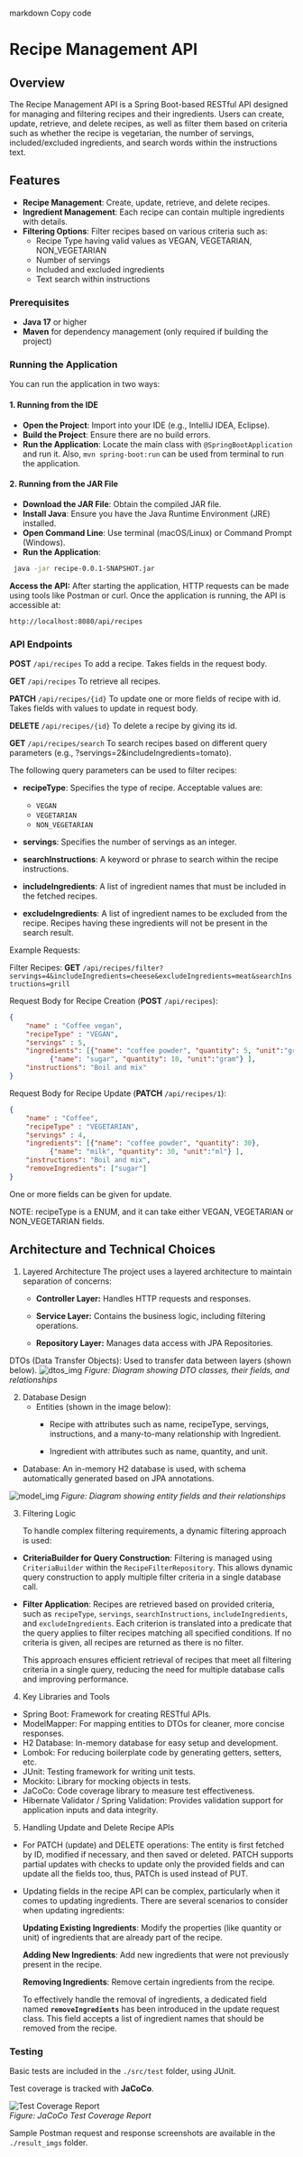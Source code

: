 markdown
Copy code
# Recipe Management API

## Overview

The Recipe Management API is a Spring Boot-based RESTful API designed for managing and filtering recipes and their ingredients.
Users can create, update, retrieve, and delete recipes, as well as filter them based on criteria such as whether the recipe is vegetarian, 
the number of servings, included/excluded ingredients, and search words within the instructions text.

## Features

- **Recipe Management**: Create, update, retrieve, and delete recipes.
- **Ingredient Management**: Each recipe can contain multiple ingredients with details.
- **Filtering Options**: Filter recipes based on various criteria such as:
    - Recipe Type having valid values as VEGAN, VEGETARIAN, NON_VEGETARIAN
    - Number of servings
    - Included and excluded ingredients
    - Text search within instructions

### Prerequisites

- **Java 17** or higher
- **Maven** for dependency management (only required if building the project)

### Running the Application

You can run the application in two ways:

#### 1. Running from the IDE

- **Open the Project**: Import into your IDE (e.g., IntelliJ IDEA, Eclipse).
- **Build the Project**: Ensure there are no build errors.
- **Run the Application**: Locate the main class with `@SpringBootApplication` and run it.
Also, ```mvn spring-boot:run``` can be used from terminal to run the application.

#### 2. Running from the JAR File

- **Download the JAR File**: Obtain the compiled JAR file.
- **Install Java**: Ensure you have the Java Runtime Environment (JRE) installed.
- **Open Command Line**: Use terminal (macOS/Linux) or Command Prompt (Windows).
- **Run the Application**:

```bash
 java -jar recipe-0.0.1-SNAPSHOT.jar
 ```

**Access the API:**
After starting the application, HTTP requests can be made using tools like Postman or curl.
Once the application is running, the API is accessible at:

```http://localhost:8080/api/recipes ```


### API Endpoints

**POST** ```/api/recipes``` To add a recipe. Takes fields in the request body.

**GET** ```/api/recipes``` To retrieve all recipes.

**PATCH** ```/api/recipes/{id}``` To update one or more fields of recipe with id.
Takes fields with values to update in request body.

**DELETE** ```/api/recipes/{id}``` To delete a recipe by giving its id.

**GET** ```/api/recipes/search``` To search recipes based on different query parameters
(e.g., ?servings=2&includeIngredients=tomato).

The following query parameters can be used to filter recipes:

- **recipeType**: Specifies the type of recipe. Acceptable values are:
    - `VEGAN`
    - `VEGETARIAN`
    - `NON_VEGETARIAN`

- **servings**: Specifies the number of servings as an integer.

- **searchInstructions**: A keyword or phrase to search within the recipe instructions.

- **includeIngredients**: A list of ingredient names that must be included in the fetched recipes.

- **excludeIngredients**: A list of ingredient names to be excluded from the recipe. 
Recipes having these ingredients will not be present in the search result.

Example Requests:

Filter Recipes:
**GET** ```/api/recipes/filter?servings=4&includeIngredients=cheese&excludeIngredients=meat&searchInstructions=grill```

Request Body for Recipe Creation (**POST** ```/api/recipes```):

```JSON
{
    "name" : "Coffee vegan",
    "recipeType" : "VEGAN",
    "servings" : 5,
    "ingredients": [{"name": "coffee powder", "quantity": 5, "unit":"gram"},
          {"name": "sugar", "quantity": 10, "unit":"gram"} ],
    "instructions": "Boil and mix"
}
```

Request Body for Recipe Update (**PATCH** ```/api/recipes/1```):

```JSON
{
    "name" : "Coffee",
    "recipeType" : "VEGETARIAN",
    "servings" : 4,
    "ingredients": [{"name": "coffee powder", "quantity": 30},
          {"name": "milk", "quantity": 30, "unit":"ml"} ],
    "instructions": "Boil and mix",
    "removeIngredients": ["sugar"]
}
```
One or more fields can be given for update.

NOTE: recipeType is a ENUM, and it can take either VEGAN, VEGETARIAN or NON_VEGETARIAN fields.

## Architecture and Technical Choices

1. Layered Architecture
   The project uses a layered architecture to maintain separation of concerns:
   - **Controller Layer:** Handles HTTP requests and responses.

   - **Service Layer:** Contains the business logic, including filtering operations.

   - **Repository Layer:** Manages data access with JPA Repositories.

DTOs (Data Transfer Objects): Used to transfer data between layers (shown below).
![dtos_img](result_imgs/dtos_relation.png)
*Figure: Diagram showing DTO classes, their fields, and relationships*

2. Database Design
   - Entities (shown in the image below):
      - Recipe with attributes such as name, recipeType, servings, instructions, and a many-to-many relationship with Ingredient.
   
      - Ingredient with attributes such as name, quantity, and unit.

- Database: An in-memory H2 database is used, with schema automatically generated based on JPA annotations.

![model_img](result_imgs/model_fields.png)
*Figure: Diagram showing entity fields and their relationships*

3. Filtering Logic

   To handle complex filtering requirements, a dynamic filtering approach is used:

- **CriteriaBuilder for Query Construction**: Filtering is managed using `CriteriaBuilder` within the `RecipeFilterRepository`. This allows dynamic query construction to apply multiple filter criteria in a single database call.

- **Filter Application**: Recipes are retrieved based on provided criteria, such as `recipeType`, `servings`, `searchInstructions`, `includeIngredients`, and `excludeIngredients`. 
   Each criterion is translated into a predicate that the query applies to filter recipes matching all specified conditions.
   If no criteria is given, all recipes are returned as there is no filter.

  This approach ensures efficient retrieval of recipes that meet all filtering criteria in a single query, reducing the need for multiple database calls and improving performance.

4. Key Libraries and Tools
 - Spring Boot: Framework for creating RESTful APIs.
 - ModelMapper: For mapping entities to DTOs for cleaner, more concise responses.
 - H2 Database: In-memory database for easy setup and development.
 - Lombok: For reducing boilerplate code by generating getters, setters, etc.
 - JUnit: Testing framework for writing unit tests.
 - Mockito: Library for mocking objects in tests.
 - JaCoCo: Code coverage library to measure test effectiveness.
 - Hibernate Validator / Spring Validation: Provides validation support for application inputs and data integrity.

5. Handling Update and Delete Recipe APIs
- For PATCH (update) and DELETE operations:
The entity is first fetched by ID, modified if necessary, and then saved or deleted.
PATCH supports partial updates with checks to update only the provided fields and can update all the fields too, 
thus, PATCh is used instead of PUT.
- Updating fields in the recipe API can be complex, particularly when it comes to updating ingredients. 
There are several scenarios to consider when updating ingredients:

  **Updating Existing Ingredients**: Modify the properties (like quantity or unit) of ingredients that are already part of the recipe.
  
  **Adding New Ingredients**: Add new ingredients that were not previously present in the recipe.
  
  **Removing Ingredients**: Remove certain ingredients from the recipe.

  
  To effectively handle the removal of ingredients, a dedicated field named **`removeIngredients`** has been introduced in the update request class. 
  This field accepts a list of ingredient names that should be removed from the recipe.


### Testing
Basic tests are included in the `./src/test` folder, using JUnit.

Test coverage is tracked with **JaCoCo**.

![Test Coverage Report](result_imgs/jacoco_test_report.png)  
*Figure: JaCoCo Test Coverage Report*

Sample Postman request and response screenshots are available in the `./result_imgs` folder.